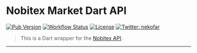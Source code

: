 # Nobitex Market Dart API

[![Pub Version](https://img.shields.io/pub/v/nobitex.svg?logo=dart)][homepage]
[![Workflow Status](https://img.shields.io/github/workflow/status/nekofar/nobitex-api-dart-client/Dart?logo=github-actions)][workflow]
[![License](https://img.shields.io/github/license/nekofar/nobitex-api-dart-client.svg)][license]
[![Twitter: nekofar](https://img.shields.io/twitter/follow/nekofar.svg?style=flat)][twitter]

> This is a Dart wrapper for the [Nobitex API][apidocs].


---
[homepage]: https://pub.dev/packages/nobitex
[license]: https://github.com/nekofar/nobitex-api-dart-client/blob/master/LICENSE
[workflow]: https://github.com/nekofar/nobitex-api-dart-client/actions
[apidocs]: https://apidocs.nobitex.market/en/
[twitter]: https://twitter.com/nekofar
